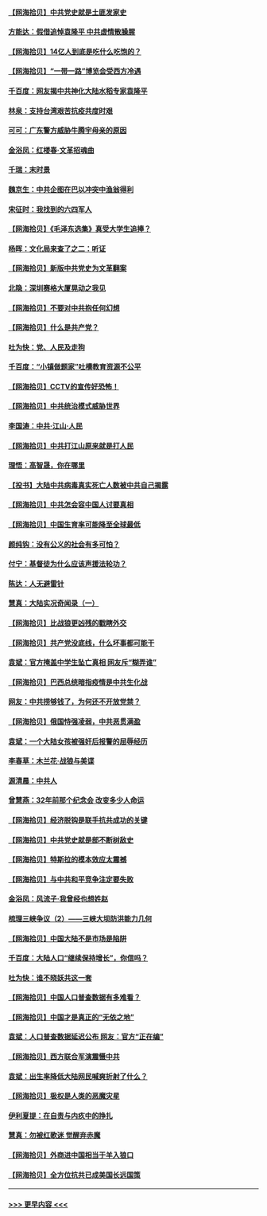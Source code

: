 #### [【网海拾贝】中共党史就是土匪发家史](../pages/nsc993/n12976478.md?t=05271452) 
#### [方能达：假借追悼袁隆平 中共虚情散臊腥](../pages/nsc993/n12976396.md?t=05271452) 
#### [【网海拾贝】14亿人到底是吃什么吃饱的？](../pages/nsc993/n12974125.md?t=05271452) 
#### [【网海拾贝】“一带一路”博览会受西方冷遇](../pages/nsc993/n12971787.md?t=05271452) 
#### [千百度：网友揭中共神化大陆水稻专家袁隆平](../pages/nsc993/n12971733.md?t=05271452) 
#### [林泉：支持台湾艰苦抗疫共度时艰](../pages/nsc993/n12971350.md?t=05271452) 
#### [可可：广东警方威胁牛腾宇母亲的原因](../pages/nsc993/n12971100.md?t=05271452) 
#### [金浴凤：红楼春·文革招魂曲](../pages/nsc993/n12970354.md?t=05271452) 
#### [千瑞：末时景](../pages/nsc993/n12970337.md?t=05271452) 
#### [魏京生：中共企图在巴以冲突中渔翁得利](../pages/nsc993/n12970286.md?t=05271452) 
#### [宋征时：我找到的六四军人](../pages/nsc993/n12970213.md?t=05271452) 
#### [【网海拾贝】《毛泽东选集》真受大学生追捧？](../pages/nsc993/n12968779.md?t=05271452) 
#### [杨晖：文化局来查了之二：听证](../pages/nsc993/n12966528.md?t=05271452) 
#### [【网海拾贝】新版中共党史为文革翻案](../pages/nsc993/n12967526.md?t=05271452) 
#### [北隐：深圳赛格大厦晃动之我见](../pages/nsc993/n12967393.md?t=05271452) 
#### [【网海拾贝】不要对中共抱任何幻想](../pages/nsc993/n12965222.md?t=05271452) 
#### [【网海拾贝】什么是共产党？](../pages/nsc993/n12962781.md?t=05271452) 
#### [吐为快：党、人民及走狗](../pages/nsc993/n12962747.md?t=05271452) 
#### [千百度：“小镇做题家”吐槽教育资源不公平](../pages/nsc993/n12962705.md?t=05271452) 
#### [【网海拾贝】CCTV的宣传好恐怖！](../pages/nsc993/n12959984.md?t=05271452) 
#### [【网海拾贝】中共统治模式威胁世界](../pages/nsc993/n12957622.md?t=05271452) 
#### [李国涛：中共‧江山‧人民](../pages/nsc993/n12957502.md?t=05271452) 
#### [【网海拾贝】中共打江山原来就是打人民](../pages/nsc993/n12954345.md?t=05271452) 
#### [理悟：高智晟，你在哪里](../pages/nsc993/n12953115.md?t=05271452) 
#### [【投书】大陆中共病毒真实死亡人数被中共自己揭露](../pages/nsc993/n12953050.md?t=05271452) 
#### [【网海拾贝】中共怎会容中国人讨要真相](../pages/nsc993/n12952161.md?t=05271452) 
#### [【网海拾贝】中国生育率可能降至全球最低](../pages/nsc993/n12948793.md?t=05271452) 
#### [颜纯钩：没有公义的社会有多可怕？](../pages/nsc993/n12947626.md?t=05271452) 
#### [付宁：基督徒为什么应该声援法轮功？](../pages/nsc993/n12947233.md?t=05271452) 
#### [陈达：人无避雷针](../pages/nsc993/n12947098.md?t=05271452) 
#### [慧真：大陆实况奇闻录（一）](../pages/nsc993/n12945811.md?t=05271452) 
#### [【网海拾贝】比战狼更凶残的戳瞎外交](../pages/nsc993/n12945717.md?t=05271452) 
#### [【网海拾贝】共产党没底线，什么坏事都可能干](../pages/nsc993/n12942090.md?t=05271452) 
#### [袁斌：官方掩盖中学生坠亡真相 网友斥“糊弄谁”](../pages/nsc993/n12942029.md?t=05271452) 
#### [【网海拾贝】巴西总统暗指疫情是中共生化战](../pages/nsc993/n12938999.md?t=05271452) 
#### [网友：中共捞够钱了，为何还不开放党禁？](../pages/nsc993/n12938952.md?t=05271452) 
#### [【网海拾贝】俄国恃强凌弱，中共恶贯满盈](../pages/nsc993/n12936626.md?t=05271452) 
#### [袁斌：一个大陆女孩被强奸后报警的屈辱经历](../pages/nsc993/n12936547.md?t=05271452) 
#### [李春草：木兰花·战狼与美谍](../pages/nsc993/n12935995.md?t=05271452) 
#### [源清晨：中共人](../pages/nsc993/n12935589.md?t=05271452) 
#### [曾慧燕：32年前那个纪念会 改变多少人命运](../pages/nsc993/n12934233.md?t=05271452) 
#### [【网海拾贝】经济脱钩是联手抗共成功的关键](../pages/nsc993/n12934176.md?t=05271452) 
#### [【网海拾贝】中共党史就是部不断树敌史](../pages/nsc993/n12932844.md?t=05271452) 
#### [【网海拾贝】特斯拉的模本效应太震撼](../pages/nsc993/n12925626.md?t=05271452) 
#### [【网海拾贝】与中共和平竞争注定要失败](../pages/nsc993/n12923326.md?t=05271452) 
#### [金浴凤：风流子‧我曾经也想姓赵](../pages/nsc993/n12920911.md?t=05271452) 
#### [梳理三峡争议（2）——三峡大坝防洪能力几何](../pages/nsc993/n12920173.md?t=05271452) 
#### [【网海拾贝】中国大陆不是市场是陷阱](../pages/nsc993/n12920143.md?t=05271452) 
#### [千百度：大陆人口“继续保持增长”，你信吗？](../pages/nsc993/n12918946.md?t=05271452) 
#### [吐为快：谁不晓妖共这一套](../pages/nsc993/n12918941.md?t=05271452) 
#### [【网海拾贝】中国人口普查数据有多难看？](../pages/nsc993/n12917822.md?t=05271452) 
#### [【网海拾贝】中国才是真正的“无依之地”](../pages/nsc993/n12915845.md?t=05271452) 
#### [袁斌：人口普查数据延迟公布 网友：官方“正在编”](../pages/nsc993/n12915748.md?t=05271452) 
#### [【网海拾贝】西方联合军演震慑中共](../pages/nsc993/n12913466.md?t=05271452) 
#### [袁斌：出生率降低大陆网民喊爽折射了什么？](../pages/nsc993/n12913365.md?t=05271452) 
#### [【网海拾贝】极权是人类的恶魔灾星](../pages/nsc993/n12910697.md?t=05271452) 
#### [伊利夏提：在自责与内疚中的挣扎](../pages/nsc993/n12910493.md?t=05271452) 
#### [慧真：勿被红歌迷 觉醒弃赤魔](../pages/nsc993/n12910485.md?t=05271452) 
#### [【网海拾贝】外商进中国相当于羊入狼口](../pages/nsc993/n12908274.md?t=05271452) 
#### [【网海拾贝】全方位抗共已成美国长远国策](../pages/nsc993/n12906878.md?t=05271452) 

----
#### [ >>> 更早内容 <<< ](../indexes/nsc993-earlier.md)
